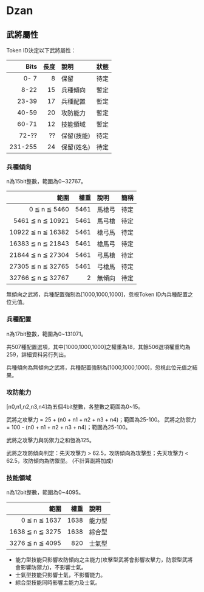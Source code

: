 # Dzan

## 武將屬性 ##

Token ID決定以下武將屬性：

| Bits  | 長度 | 說明  | 狀態 |
| ----: | ---: | :----- | :--- |
|  0- 7 |  8 | 保留     | 待定 |
|  8-22 | 15 | 兵種傾向 | 暫定 |
| 23-39 | 17 | 兵種配置 | 暫定 |
| 40-59 | 20 | 攻防能力 | 暫定 |
| 60-71 | 12 | 技能領域 | 暫定 |
| 72-?? | ?? | 保留(技能) | 待定 |
| 231-255 | 24 | 保留(姓名) | 待定 |

### 兵種傾向 ###

n為15bit整數，範圍為0~32767。

| 範圍                | 權重 |  說明  | 簡稱 |
| ------------------: | ---: | :---- | :--- |
|     0 ≦ n ≦  5460 | 5461 | 馬槍弓 | 待定 |
|  5461 ≦ n ≦ 10921 | 5461 | 馬弓槍 | 待定 |
| 10922 ≦ n ≦ 16382 | 5461 | 槍弓馬 | 待定 |
| 16383 ≦ n ≦ 21843 | 5461 | 槍馬弓 | 待定 |
| 21844 ≦ n ≦ 27304 | 5461 | 弓馬槍 | 待定 |
| 27305 ≦ n ≦ 32765 | 5461 | 弓槍馬 | 待定 |
| 32766 ≦ n ≦ 32767 |    2 | 無傾向 | 待定 |

無傾向之武將，兵種配置強制為[1000,1000,1000]，忽視Token ID內兵種配置之位元值。

### 兵種配置 ###

n為17bit整數，範圍為0~131071。

共507種配置選項，其中[1000,1000,1000]之權重為18，其餘506選項權重均為259，詳細資料另行列出。

兵種傾向為無傾向之武將，兵種配置強制為[1000,1000,1000]，忽視此位元值之結果。

### 攻防能力 ###

[n0,n1,n2,n3,n4]為五個4bit整數，各整數之範圍為0~15。

武將之攻擊力 = 25 + (n0 + n1 + n2 + n3 + n4)；範圍為25-100。
武將之防禦力 = 100 - (n0 + n1 + n2 + n3 + n4)；範圍為25-100。

武將之攻擊力與防禦力之和恆為125。

武將之攻防傾向判定：先天攻擊力 > 62.5，攻防傾向為攻擊型；先天攻擊力 < 62.5，攻防傾向為防禦型。 (不計算副將加成)

### 技能領域 ###

n為12bit整數，範圍為0~4095。

| 範圍               | 權重 |  說明  |
| -----------------: | ---: | :---- |
|     0 ≦ n ≦ 1637 | 1638 | 能力型 |
|  1638 ≦ n ≦ 3275 | 1638 | 綜合型 |
|  3276 ≦ n ≦ 4095 |  820 | 士氣型 |

- 能力型技能只影響攻防傾向之主能力(攻擊型武將會影響攻擊力，防禦型武將會影響防禦力)，不影響士氣。
- 士氣型技能只影響士氣，不影響能力。
- 綜合型技能同時影響主能力及士氣。
